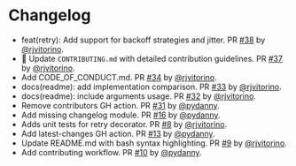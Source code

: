 # Changelog

* feat(retry): Add support for backoff strategies and jitter. PR [#38](https://github.com/pydanny/refry/pull/38) by [@rjvitorino](https://github.com/rjvitorino).
* 📝 Update `CONTRIBUTING.md` with detailed contribution guidelines. PR [#37](https://github.com/pydanny/refry/pull/37) by [@rjvitorino](https://github.com/rjvitorino).
* Add CODE_OF_CONDUCT.md. PR [#34](https://github.com/pydanny/refry/pull/34) by [@rjvitorino](https://github.com/rjvitorino).
* docs(readme): add implementation comparison. PR [#33](https://github.com/pydanny/refry/pull/33) by [@rjvitorino](https://github.com/rjvitorino).
* docs(readme): include arguments usage. PR [#32](https://github.com/pydanny/refry/pull/32) by [@rjvitorino](https://github.com/rjvitorino).
* Remove contributors GH action. PR [#31](https://github.com/pydanny/refry/pull/31) by [@pydanny](https://github.com/pydanny).
* Add missing changelog module. PR [#16](https://github.com/pydanny/refry/pull/16) by [@pydanny](https://github.com/pydanny).
* Adds unit tests for retry decorator. PR [#8](https://github.com/pydanny/refry/pull/8) by [@rjvitorino](https://github.com/rjvitorino).
* Add latest-changes GH action. PR [#13](https://github.com/pydanny/refry/pull/13) by [@pydanny](https://github.com/pydanny).
* Update README.md with bash syntax highlighting. PR [#9](https://github.com/pydanny/refry/pull/9) by [@rjvitorino](https://github.com/rjvitorino).
* Add contributing workflow. PR [#10](https://github.com/pydanny/refry/pull/10) by [@pydanny](https://github.com/pydanny).
